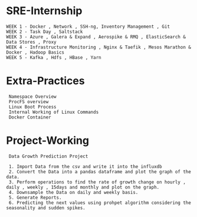 # SRE-Internship

    WEEK 1 - Docker , Network , SSH-ng, Inventory Management , Git 
    WEEK 2 - Task Day , Saltstack 
    WEEK 3 - Azure , Galera & Expand , Aerospike & RMQ , ElasticSearch & Data Stores , Proxy 
    WEEK 4 - Infrastructure Monitoring , Nginx & Taefik , Mesos Marathon & Docker , Hadoop Basics 
    WEEK 5 - Kafka , Hdfs , HBase , Yarn
    
# Extra-Practices

     Namespace Overview
     ProcFS overview
     Linux Boot Process
     Internal Working of Linux Commands
     Docker Container
  
# Project-Working
     
     Data Growth Prediction Project
     
     1. Import Data from the csv and write it into the influxdb
     2. Convert the Data into a pandas dataframe and plot the graph of the data. 
     3. Perform operations to find the rate of growth change on hourly , daily , weekly , 15days and monthly and plot on the graph.
     4. Downsample the Data on daily and weekly basis. 
     5. Generate Reports. 
     6. Predicting the next values using prohpet algorithm considering the seasonality and sudden spikes. 
